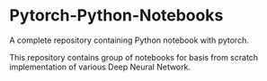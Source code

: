 # Pytorch-Python-Notebooks
A complete repository containing Python notebook with pytorch.

This repository contains group of notebooks for basis from scratch implementation of various Deep Neural Network.

